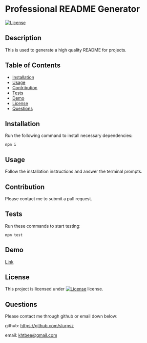 # Professional README Generator
  [![License](https://img.shields.io/badge/License-Apache_2.0-blue.svg)](https://opensource.org/licenses/Apache-2.0)

  ## Description

  This is used to generate a high quality README for projects.

  ## Table of Contents
  * [Installation](#installation)
  * [Usage](#usage)
  * [Contribution](#contribution)
  * [Tests](#tests)
  * [Demo](#demo)
  * [License](#license)
  * [Questions](#questions)
  
  ## Installation

  Run the following command to install necessary dependencies:

  ```
  npm i
  ```
  ## Usage

  Follow the installation instructions and answer the terminal prompts.

  ## Contribution

  Please contact me to submit a pull request.

  ## Tests
  Run these commands to start testing:
  
  ```
  npm test
  ```
  ## Demo
  [Link](https://watch.screencastify.com/v/8l2yFofvPhFeqeWYVlGu)
  ## License

  This project is licensed under [![License](https://img.shields.io/badge/License-Apache_2.0-blue.svg)](https://opensource.org/licenses/Apache-2.0) license.


  ## Questions
  Please contact me through github or email down below:

  github: https://github.com/slurpsz
  
email: khtbee@gmail.com
  
